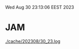Wed Aug 30 23:13:06 EEST 2023
# JAM
<a href='./cache/202308/30_23.log'>./cache/202308/30_23.log</a>
